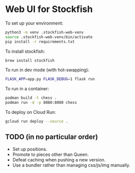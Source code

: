 # Web UI for Stockfish

To set up your environment:
```sh
python3 -m venv .stockfish-web-venv
source .stockfish-web-venv/bin/activate
pip install -r requirements.txt
```

To install stockfish:
```sh
brew install stockfish
```

To run in dev mode (with hot-swapping):
```sh
FLASK_APP=app.py FLASK_DEBUG=1 flask run
```

To run in a container:
```sh
podman build -t chess .
podman run -d -p 8080:8080 chess
```

To deploy on Cloud Run:
```sh
gcloud run deploy --source .
```

## TODO (in no particular order)

* Set up positions.
* Promote to pieces other than Queen.
* Defeat caching when pushing a new version.
* Use a bundler rather than managing css/js/img manually.
